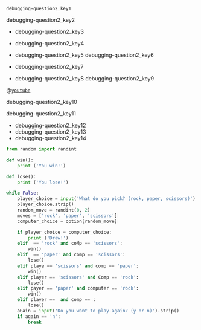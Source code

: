 ```ngMeta
debugging-question2_key1
```

debugging-question2_key2


* debugging-question2_key3
* debugging-question2_key4
* debugging-question2_key5
debugging-question2_key6



* debugging-question2_key7
* debugging-question2_key8
debugging-question2_key9


@[`youtube`](d1ZduiNyvcM)

debugging-question2_key10


debugging-question2_key11


* debugging-question2_key12
* debugging-question2_key13
* debugging-question2_key14
```python
from random import randint

def win():
    print ('You win!')

def lose():
    print ('You lose!')

while False:
    player_choice = input('What do you pick? (rock, paper, scissors)')
    player_choice.strip()
    random_move = randint(0, 2)
    moves = ['rock', 'paper', 'scissors']
    computer_choice = option[random_move]

    if player_choice = computer_choice:
        print ('Draw!')
    elif  == 'rock' and coMp == 'scissors':
        win()
    elif  == 'paper' and comp == 'scissors':
        lose()
    elif playe == 'scissors' and comp == 'paper':
        win()
    elif player == 'scissors' and Comp == 'rock':
        lose()
    elif payer == 'paper' and computer == 'rock':
        win()
    elif player ==  and comp == :
        lose()
    aGain = input('Do you want to play again? (y or n)').strip()
    if again == 'n':
        break
```
